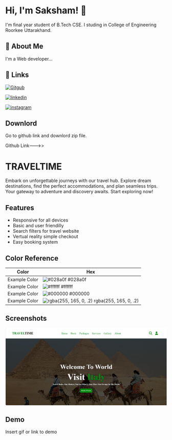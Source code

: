 
# Hi, I'm Saksham! 👋

I'm final year student of B.Tech CSE. I studing in College of Engineering Roorkee Uttarakhand.
## 🚀 About Me
I'm a Web developer...


## 🔗 Links
[![Gitgub](https://img.shields.io/badge/github-0A66C2?style=for-the-badge&logo=github&logoColor=white)](https://github.com/Saksham-Kamboj)

[![linkedin](https://img.shields.io/badge/linkedin-0A66C2?style=for-the-badge&logo=linkedin&logoColor=white)](https://www.linkedin.com/in/sakshamkamboj/)

[![instagram](https://img.shields.io/badge/instagram-1DA1F2?style=for-the-badge&logo=instagram&logoColor=white)](https://www.instagram.com/kamboj_0_0_7/)


## Downlord

Go to github link and downlord zip file.

Github Link--->>

# TRAVELTIME


Embark on unforgettable journeys with our travel hub. Explore dream destinations, find the perfect accommodations, and plan seamless trips. Your gateway to adventure and discovery awaits. Start exploring now!
## Features
- Responsive for all devices
- Basic and user friendilly
- Search filters for travel website
- Vertual reality simple checkout
- Easy booking system

## Color Reference

| Color             | Hex                                                                |
| ----------------- | ------------------------------------------------------------------ |
| Example Color | ![#028a0f](https://via.placeholder.com/10/028a0f?text=+) #028a0f |
| Example Color | ![#ffffff](https://via.placeholder.com/10/fff?text=+) #ffffff |
| Example Color | ![#000000](https://via.placeholder.com/10/000000?text=+) #000000 |
| Example Color | ![rgba(255, 165, 0, .2)](https://via.placeholder.com/10/?text=+) rgba(255, 165, 0, .2) |


## Screenshots

![App Screenshot](./images/md-1.png)


## Demo

Insert gif or link to demo

